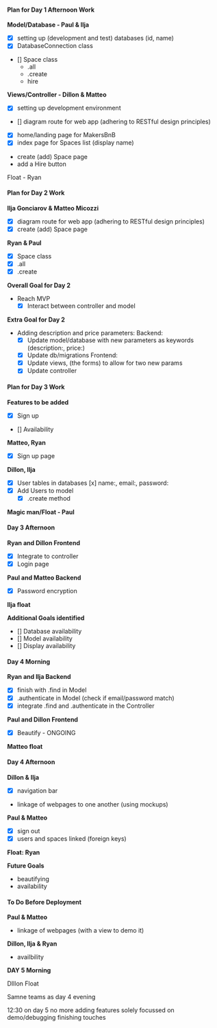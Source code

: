#### Plan for Day 1 Afternoon Work

**Model/Database - Paul & Ilja**

- [x] setting up (development and test) databases (id, name)
- [x] DatabaseConnection class
- [] Space class
  - .all
  - .create
  - hire

**Views/Controller - Dillon & Matteo**

- [x] setting up development environment
- [] diagram route for web app (adhering to RESTful design principles)
- [x] home/landing page for MakersBnB
- [x] index page for Spaces list (display name)
- create (add) Space page
- add a Hire button

Float - Ryan

#### Plan for Day 2 Work

**Ilja Gonciarov & Matteo Micozzi**
- [X] diagram route for web app (adhering to RESTful design principles)
- [X] create (add) Space page

**Ryan & Paul**
- [X] Space class
 - [X] .all
 - [X] .create

**Overall Goal for Day 2**
- Reach MVP
  - [X] Interact between controller and model

**Extra Goal for Day 2**
- Adding description and price parameters:
  Backend:
  - [X] Update model/database with new parameters as keywords (description:, price:)
  - [X] Update db/migrations
  Frontend:
  - [X] Update views, (the forms) to allow for two new params
  - [X] Update controller

#### Plan for Day 3 Work

**Features to be added**
- [x] Sign up
- [] Availability

**Matteo, Ryan**
- [X] Sign up page


**Dillon, Ilja**
- [X] User tables in databases
  [x] name:, email:, password:
- [X] Add Users to model
    -[X] .create method

**Magic man/Float - Paul**

#### Day 3 Afternoon

**Ryan and Dillon Frontend**
- [x] Integrate to controller
- [x] Login page

**Paul and Matteo Backend**
- [x] Password encryption

**Ilja float**

**Additional Goals identified**
- [] Database availability
- [] Model availability
- [] Display availability

#### Day 4 Morning

**Ryan and Ilja Backend**
- [x] finish with .find in Model
- [x] .authenticate in Model (check if email/password match)
- [x] integrate .find and .authenticate in the Controller

**Paul and Dillon Frontend**
- [x] Beautify - ONGOING

**Matteo float**

#### Day 4 Afternoon
**Dillon & Ilja**
- [x] navigation bar
- linkage of webpages to one another (using mockups)

**Paul & Matteo**
- [x] sign out
- [x] users and spaces linked (foreign keys)

**Float: Ryan**

**Future Goals**
- beautifying 
- availability

#### To Do Before Deployment

**Paul & Matteo**
- linkage of webpages (with  a view to demo it)

**Dillon, Ilja & Ryan**
- availbility


**DAY 5 Morning**

DIllon Float

Samne teams as day 4 evening

12:30 on day 5
no more adding features
solely focussed on demo/debugging
finishing touches



